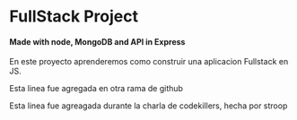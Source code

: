 
# FullStack Project 

#### Made with node, MongoDB and API in Express
En este proyecto aprenderemos como construir una aplicacion Fullstack en JS.

Esta linea fue agregada en otra rama de github

Esta linea fue agreagada durante la charla de codekillers, hecha por stroop
